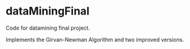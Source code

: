 # dataMiningFinal

Code for datamining final project. 

Implements the Girvan-Newman Algorithm and two improved versions.


